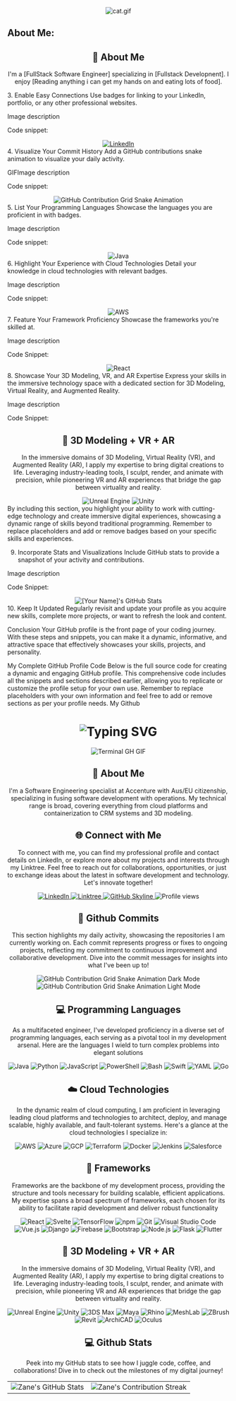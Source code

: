 


<div align="center">
    <p>
        <img src="https://github.com/fireship-io/skydiving-cat-parallax/blob/main/src/cat.gif?raw=true" alt="cat.gif" />
    </p>
</div>

## About Me: 

<div align="center">
    <h2>🚀 About Me</h2>
    <p>I'm a [FullStack Software Engineer] specializing in [Fullstack Developnent]. I enjoy [Reading anything i can get my hands on and eating lots of food].</p>
</div>
3. Enable Easy Connections
Use badges for linking to your LinkedIn, portfolio, or any other professional websites.

Image description

Code snippet:
<div align="center">
    <!-- Replace href with your links -->
    <a href="https://www.linkedin.com/in/[YourLinkedIn]/">
        <img src="https://img.shields.io/badge/LinkedIn-0077B5?style=for-the-badge&logo=linkedin&logoColor=white" alt="LinkedIn"/>
    </a>
</div>
4. Visualize Your Commit History
Add a GitHub contributions snake animation to visualize your daily activity.

GIFImage description

Code snippet:
<div align="center">
    <img src="https://raw.githubusercontent.com/[YourGitHub]/[YourGitHub]/output/github-contribution-grid-snake.svg" alt="GitHub Contribution Grid Snake Animation"/>
</div>
5. List Your Programming Languages
Showcase the languages you are proficient in with badges.

Image description

Code snippet:
<div align="center">
    <!-- Replace with your skills -->
    <img src="https://img.shields.io/badge/Java-007396?style=for-the-badge&logo=java&logoColor=white" alt="Java" />
    <!-- Add more badges similarly -->
</div>
6. Highlight Your Experience with Cloud Technologies
Detail your knowledge in cloud technologies with relevant badges.

Image description

Code snippet:
<div align="center">
    <!-- Replace with your cloud tech skills -->
    <img src="https://img.shields.io/badge/AWS-FF9900?style=for-the-badge&logo=amazonaws&logoColor=white" alt="AWS" />
    <!-- Add more badges similarly -->
</div>
7. Feature Your Framework Proficiency
Showcase the frameworks you're skilled at.

Image description

Code Snippet:
<div align="center">
    <!-- Replace with your framework skills -->
    <img src="https://img.shields.io/badge/React-20232A?style=for-the-badge&logo=react&logoColor=61DAFB" alt="React"/>
    <!-- Add more badges similarly -->
</div>
8. Showcase Your 3D Modeling, VR, and AR Expertise
Express your skills in the immersive technology space with a dedicated section for 3D Modeling, Virtual Reality, and Augmented Reality.

Image description

Code Snippet:
<div align="center">
    <h2 align="center" class="section-heading">👾 3D Modeling + VR + AR</h2>
    <p>In the immersive domains of 3D Modeling, Virtual Reality (VR), and Augmented Reality (AR), I apply my expertise to bring digital creations to life. Leveraging industry-leading tools, I sculpt, render, and animate with precision, while pioneering VR and AR experiences that bridge the gap between virtuality and reality.</p>
    <!-- Replace with your 3D/VR/AR skills -->
    <img src="https://img.shields.io/badge/Unreal_Engine-313131?style=for-the-badge&logo=unreal-engine&logoColor=white" alt="Unreal Engine"/>
    <img src="https://img.shields.io/badge/Unity-000000?style=for-the-badge&logo=unity&logoColor=white" alt="Unity"/>
    <!-- Add more badges similarly -->
</div>
By including this section, you highlight your ability to work with cutting-edge technology and create immersive digital experiences, showcasing a dynamic range of skills beyond traditional programming. Remember to replace placeholders and add or remove badges based on your specific skills and experiences.

9. Incorporate Stats and Visualizations
Include GitHub stats to provide a snapshot of your activity and contributions.

Image description

Code Snippet:
<div align="center">
    <img src="https://github-profile-summary-cards.vercel.app/api/cards/profile-details?username=[YourGitHub]&theme=github_dark" alt="[Your Name]'s GitHub Stats"/>
</div>
10. Keep It Updated
Regularly revisit and update your profile as you acquire new skills, complete more projects, or want to refresh the look and content.

Conclusion
Your GitHub profile is the front page of your coding journey. With these steps and snippets, you can make it a dynamic, informative, and attractive space that effectively showcases your skills, projects, and personality.

My Complete GitHub Profile Code
Below is the full source code for creating a dynamic and engaging GitHub profile. This comprehensive code includes all the snippets and sections described earlier, allowing you to replicate or customize the profile setup for your own use. Remember to replace placeholders with your own information and feel free to add or remove sections as per your profile needs. My Github

<div align="center">
    <h1><img src="https://readme-typing-svg.herokuapp.com?font=Jetbrains+mono&size=40&duration=3000&color=33FF33&center=true&vCenter=true&width=435&lines=Hey..+I'm+Zane;This+is..;..my+Github..;" alt="Typing SVG"/></h1>
    <p><img src="termina-gh.gif" alt="Terminal GH GIF" /></p>
</div>

<div align="center">
    <h2>🚀 About Me</h2>
<!--     <p><img src="termina-gh.gif" alt="Terminal GH GIF" /></p> -->
    <p>I'm a Software Engineering specialist at Accenture with Aus/EU citizenship, specializing in fusing software development with operations. My technical range is broad, covering everything from cloud platforms and containerization to CRM systems and 3D modeling.</p>
</div>

<div align="center">
<h2 align="center" class="section-heading">🌐 Connect with Me</h2>
<p> To connect with me, you can find my professional profile and contact details on LinkedIn, or explore more about my projects and interests through my Linktree. Feel free to reach out for collaborations, opportunities, or just to exchange ideas about the latest in software development and technology. Let's innovate together! </p>
<div align="center">
  <a href="https://www.linkedin.com/in/zane-pearton">
    <img src="https://img.shields.io/badge/ZanePearton-0077B5?style=for-the-badge&logo=linkedin&logoColor=white" alt="LinkedIn"/>
  </a>
  <a href="https://linktr.ee/zanepearton">
    <img src="https://img.shields.io/badge/Linktree-39E09B?style=for-the-badge&logo=Linktree&logoColor=white" alt="Linktree"/>
  </a>
<a href="https://github.com/ZanePearton/ZanePearton" target="_blank">
    <img src="https://img.shields.io/badge/View%20on%20GitHub-%230077B5.svg?&style=for-the-badge&logo=github&logoColor=white" alt="GitHub Skyline"/>
</a>
<img src="https://komarev.com/ghpvc/?username=ZanePearton&style=for-the-badge" alt="Profile views" />
</div>

<div align="center">
  <h2>🚀 Github Commits</h2>
    <p>This section highlights my daily activity, showcasing the repositories I am currently working on. Each commit represents progress or fixes to ongoing projects, reflecting my commitment to continuous improvement and collaborative development. Dive into the commit messages for insights into what I've been up to!</p>
  <img src="https://raw.githubusercontent.com/zanepearton/zanepearton/output/github-contribution-grid-snake-dark.svg#gh-dark-mode-only" alt="GitHub Contribution Grid Snake Animation Dark Mode"/>
  <img src="https://raw.githubusercontent.com/zanepearton/zanepearton/output/github-contribution-grid-snake.svg#gh-light-mode-only" alt="GitHub Contribution Grid Snake Animation Light Mode"/>
</div>

<h2 align="center" class="section-heading">💻 Programming Languages</h2>
<p> As a multifaceted engineer, I've developed proficiency in a diverse set of programming languages, each serving as a pivotal tool in my development arsenal. Here are the languages I wield to turn complex problems into elegant solutions</p>
<div align="center">
  <img src="https://img.shields.io/badge/Java-007396?style=for-the-badge&logo=java&logoColor=white" alt="Java" />
  <img src="https://img.shields.io/badge/Python-3776AB?style=for-the-badge&logo=python&logoColor=white" alt="Python"/>
  <img src="https://img.shields.io/badge/JavaScript-F7DF1E?style=for-the-badge&logo=javascript&logoColor=black" alt="JavaScript"/>
  <img src="https://img.shields.io/badge/PowerShell-5391FE?style=for-the-badge&logo=powershell&logoColor=white" alt="PowerShell"/>
  <img src="https://img.shields.io/badge/Bash-4EAA25?style=for-the-badge&logo=gnu-bash&logoColor=white" alt="Bash"/>
  <img src="https://img.shields.io/badge/Swift-FA7343?style=for-the-badge&logo=swift&logoColor=white" alt="Swift"/>
  <img src="https://img.shields.io/badge/YAML-0A0A0A?style=for-the-badge" alt="YAML"/>
  <img src="https://img.shields.io/badge/Go-00ADD8?style=for-the-badge&logo=go&logoColor=white" alt="Go"/>

</div>
<h2 align="center" class="section-heading">☁️ Cloud Technologies</h2>
<p>In the dynamic realm of cloud computing, I am proficient in leveraging leading cloud platforms and technologies to architect, deploy, and manage scalable, highly available, and fault-tolerant systems. Here's a glance at the cloud technologies I specialize in:</p>
<div align="center">
  <img src="https://img.shields.io/badge/AWS-FF9900?style=for-the-badge&logo=amazonaws&logoColor=white" alt="AWS" />
  <img src="https://img.shields.io/badge/Azure-0089D6?style=for-the-badge&logo=microsoftazure&logoColor=white" alt="Azure"/>
  <img src="https://img.shields.io/badge/GCP-4285F4?style=for-the-badge&logo=googlecloud&logoColor=white" alt="GCP"/>
  <img src="https://img.shields.io/badge/Terraform-623CE4?style=for-the-badge&logo=terraform&logoColor=white" alt="Terraform"/>
  <img src="https://img.shields.io/badge/Docker-2496ED?style=for-the-badge&logo=docker&logoColor=white" alt="Docker"/>
  <img src="https://img.shields.io/badge/Jenkins-D24939?style=for-the-badge&logo=jenkins&logoColor=white" alt="Jenkins"/>
  <img src="https://img.shields.io/badge/Salesforce-00A1E0?style=for-the-badge&logo=salesforce&logoColor=white" alt="Salesforce"/>
</div>

<h2 align="center" class="section-heading">🔧 Frameworks</h2>
<p>Frameworks are the backbone of my development process, providing the structure and tools necessary for building scalable, efficient applications. My expertise spans a broad spectrum of frameworks, each chosen for its ability to facilitate rapid development and deliver robust functionality</p>
<div align="center">
  <img src="https://img.shields.io/badge/React-20232A?style=for-the-badge&logo=react&logoColor=61DAFB" alt="React"/>
  <img src="https://img.shields.io/badge/Svelte-FF3E00?style=for-the-badge&logo=svelte&logoColor=white" alt="Svelte"/>
  <img src="https://img.shields.io/badge/TensorFlow-FF6F00?style=for-the-badge&logo=tensorflow&logoColor=white" alt="TensorFlow"/>
  <img src="https://img.shields.io/badge/npm-CB3837?style=for-the-badge&logo=npm&logoColor=white" alt="npm"/>
  <img src="https://img.shields.io/badge/Git-F05032?style=for-the-badge&logo=git&logoColor=white" alt="Git"/>
  <img src="https://img.shields.io/badge/Visual%20Studio%20Code-007ACC?style=for-the-badge&logo=visualstudiocode&logoColor=white" alt="Visual Studio Code"/>
  <img src="https://img.shields.io/badge/Vue.js-4FC08D?style=for-the-badge&logo=vuedotjs&logoColor=white" alt="Vue.js"/>
  <img src="https://img.shields.io/badge/Django-092E20?style=for-the-badge&logo=django&logoColor=green" alt="Django"/>
  <img src="https://img.shields.io/badge/Firebase-FFCA28?style=for-the-badge&logo=firebase&logoColor=white" alt="Firebase"/>
  <img src="https://img.shields.io/badge/Bootstrap-7952B3?style=for-the-badge&logo=bootstrap&logoColor=white" alt="Bootstrap"/>
  <img src="https://img.shields.io/badge/Node.js-339933?style=for-the-badge&logo=nodedotjs&logoColor=white" alt="Node.js"/>
  <img src="https://img.shields.io/badge/Flask-000000?style=for-the-badge&logo=flask&logoColor=white" alt="Flask"/>
  <img src="https://img.shields.io/badge/Flutter-02569B?style=for-the-badge&logo=flutter&logoColor=white" alt="Flutter"/> 
</div>

<h2 align="center" class="section-heading">👾 3D Modeling + VR + AR</h2>
<p>In the immersive domains of 3D Modeling, Virtual Reality (VR), and Augmented Reality (AR), I apply my expertise to bring digital creations to life. Leveraging industry-leading tools, I sculpt, render, and animate with precision, while pioneering VR and AR experiences that bridge the gap between virtuality and reality.</p>
<div align="center">
  <img src="https://img.shields.io/badge/Unreal_Engine-313131?style=for-the-badge&logo=unreal-engine&logoColor=white" alt="Unreal Engine"/>
  <img src="https://img.shields.io/badge/Unity-000000?style=for-the-badge&logo=unity&logoColor=white" alt="Unity"/>
  <img src="https://img.shields.io/badge/3DS_Max-0696D7?style=for-the-badge&logo=autodesk&logoColor=white" alt="3DS Max"/>
  <img src="https://img.shields.io/badge/Maya-0696D7?style=for-the-badge&logo=autodesk&logoColor=white" alt="Maya"/>
  <img src="https://img.shields.io/badge/Rhino-801010?style=for-the-badge&logo=rhinoceros&logoColor=white" alt="Rhino"/>
  <img src="https://img.shields.io/badge/MeshLab-FF4000?style=for-the-badge" alt="MeshLab"/>
  <img src="https://img.shields.io/badge/ZBrush-5491F1?style=for-the-badge" alt="ZBrush"/>
  <img src="https://img.shields.io/badge/Revit-FF9E0B?style=for-the-badge&logo=autodesk&logoColor=white" alt="Revit"/>
  <img src="https://img.shields.io/badge/ArchiCAD-0081CF?style=for-the-badge" alt="ArchiCAD"/>
  <img src="https://img.shields.io/badge/Oculus-1C1E20?style=for-the-badge&logo=oculus&logoColor=white" alt="Oculus"/>
</div>

<div align="center">
<h2 align="center" class="section-heading"> 💻 Github Stats</h2>
<p>Peek into my GitHub stats to see how I juggle code, coffee, and collaborations! Dive in to check out the milestones of my digital journey!</p>
 <table align="center" width="100%" height="100%" >
    <tr>
       <td><img style="border: none;" src="https://github-profile-summary-cards.vercel.app/api/cards/profile-details?username=zanepearton&theme=github_dark" alt="Zane's GitHub Stats"/></td>   
       <td><img style="border: none;" src="https://github-readme-streak-stats.herokuapp.com/?user=zanepearton&theme=merko" alt="Zane's Contribution Streak"/></td>
    </tr>
 </table>

 <table align="center" width="100%" height="100%" >
    <tr>
        <td><img style="border: none;" src="https://github-profile-summary-cards.vercel.app/api/cards/stats?username=zanepearton&theme=github_dark" alt="Zane's GitHub Stats"/></td>
        <td><img style="border: none;" src="https://github-profile-summary-cards.vercel.app/api/cards/productive-time?username=zanepearton&theme=github_dark&utcOffset=10" alt="Zane's GitHub Stats"/>
        <td><img style="border: none;" src="https://github-profile-summary-cards.vercel.app/api/cards/repos-per-language?username=zanepearton&theme=github_dark" alt="Zane's GitHub Stats"/></td>
        <td><img style="border: none;" src="https://github-profile-summary-cards.vercel.app/api/cards/most-commit-language?username=zanepearton&theme=github_dark" alt="Zane's GitHub Stats"/></td>
    </tr>
 </table>
</div>

Top comments (8)

Subscribe
pic
Add to the discussion
 
 
ooosys profile image
oOosys
•
Jan 9

Hmmm ... you are encouraging to use external URL for animated SVG and to make the site unnecessary heavy in size. This might be of advantage from the perspective of companies which profit is based on getting attention at any cost ... but from the perspective of what I understand github is about it is abuse of the storage space ... making a github profile a profile of a voluntary soldier actively engaging in the war for attention.


5
 likes
Like
Reply
 
 
n1c01a5 profile image
Wagner Nicolas
•
Jan 10

Here is mine :

github.com/n1c01a5

Don't hesitate to follow me !


2
 likes
Like
Reply
 
 
random_ti profile image
Random
•
Jan 9

Great Tutorial . Thanks for sharing it👌
GitHub logo taqui-786 / taqui-786



A passionate software developer and tech Blog writer from India

🔭 I’m currently working on a Nexjs Projects

🌱 I’m currently learning C++,Typescript and Java

📚 Write's Blogs at Dev.to and Hashnode

💬 Ask me about Node.js, React, Firebase, MongoDB... or anything here

⚡ Fun fact World first developer was a women

   
⚒️ Languages-Frameworks-Tools ⚒️

 

⚡ Stats ⚡

streak stats readme stats
top langs
contribution graph



View on GitHub



3
 likes
Like
Reply
 
 
samuel2935 profile image
Samuel
•
Jan 11

Helpful


2
 likes
Like
Reply
 
 
lymah profile image
Lymah
•
Jan 9

Thanks for sharing.


2
 likes
Like
Reply
 
 
m__mdy__m profile image
mahdi
•
Jan 10

please checkOut my profile github

m-mdy-m (Mahdi) · GitHub
Junior web developer. m-mdy-m has 41 repositories available. Follow their code on GitHub.

github.com

1
 like
Like
Reply
 
 
dev_kiran profile image
Kiran Naragund
•
Jan 8

Checkout my profile:

GitHub logo Kiran1689 / kiran1689
Github readme profile. Feel free to fork and use the template.
Kiran1689 Banner Image


 ɪ'ᴍ ᴋɪʀᴀɴ!
Digital Craftsman (Developer / Programmer)

I am a Full Stack Developer and Machine Learning Enthusiast with a huge love for Python, React.js, Node.js, Django, RDBMS, REST API and Data Visualization.

✨ Student of life :)
🌱 I’m currently learning many things, I believe that everyday is a learning opportunity.
🏙 A lifetime insider and Mentor at Exercism.
✍ I write technical blogs, You can visit my blog site at DEV.
❤ Contributing to Open Source.
💻 Visit my Portfolio for more details about me.
Kiran1689



Lᴀɴɢᴜᴀɢᴇs ᴀɴᴅ Tᴏᴏʟs


🏆 Gɪᴛʜᴜʙ Tʀᴏᴘʜɪᴇs 🏆
GitHub Trophies

📊 Gɪᴛʜᴜʙ Sᴛᴀᴛs 📊
Gɪᴛʜᴜʙ Sᴛᴀᴛs
GitHub Stats

Sᴛʀᴇᴀᴋ Sᴛᴀᴛs
Streak Stats

Lᴀᴛᴇsᴛ Pʀᴏᴊᴇᴄᴛ
Awesome-Dev-Portfolios

Tᴏᴘ Cᴏɴᴛʀɪʙᴜᴛɪᴏɴs
Top Repo

📈 Cᴏɴᴛʀɪʙᴜᴛɪᴏɴ Gʀᴀᴘʜ 📈

🌟 Tʜᴏᴜɢʜᴛ ᴏғ ᴛʜᴇ Dᴀʏ 🌟


🤝 Cᴏɴɴᴇᴄᴛ Wɪᴛʜ Mᴇ 🤝
linkedin kirannaragund197@gmail.com kiran_a_n kiran__a__n Twitter
Buy Me A Coffee





View on GitHub



2
 likes
Like
Reply
 
 
sammy6378 profile image
Samuel Mwangi N
•
Mar 17

Nice work done


1
 like
Like
Reply
Some comments have been hidden by the post's author - find out more

Code of Conduct • Report abuse
profile
Sentry
PROMOTED

Laravel Sentry

Laravel Error Monitoring with Complete Stack Traces 🚨
See local variables in the stack for prod errors, just like in your dev environment. Explore the full source code context with frame to function data. Filter and group Laravel exceptions intuitively to eliminate noise.

Try Sentry

Read next
ssukhpinder profile image
Day 29 of 30-Day .NET Challenge: Generics & Custom Interfaces
Sukhpinder Singh - Apr 19

mikeyoung44 profile image
HanDiffuser: Text-to-Image Generation With Realistic Hand Appearances
Mike Young - Apr 23

jrtilak profile image
Introducing LazyKit for JavaScript & TypeScript
Tilak Thapa - Apr 22

iamspathan profile image
What is a 400 Bad Request?
Sohail Pathan - Apr 23


Zane
Follow
Devops Engineer | Software Engineering Specialist @Accenture
LOCATION
Melbourne
JOINED
Jan 8, 2024
More from Zane
Rust vs. Go: The benchmark
#webdev #programming #rust #go
Terminal Style CV Using GitHub Pages
#webdev #javascript #programming #tutorial
Embracing Kubernetes: The Future of Containerized Applications
#webdev #programming #devops #kubernetes
profile
AWS
PROMOTED

Build On AWS Stream

A data pipeline of helpful info
Fluent in SQL? This show’s for you.

Do you have questions about building efficient data architectures, navigating data virtualization issues, or other common challenges? Get answers live from experts.

Learn More
Cover image for Creating an Engaging GitHub Profile: A Step-by-Step Guide
Zane
Zane
Posted on Jan 8 • Updated on Jan 14


48

2

3

3

4
Creating an Engaging GitHub Profile: A Step-by-Step Guide
#
tutorial
#
webdev
#
beginners
#
javascript
Crafting a GitHub profile that stands out requires a blend of technical showcase and personal branding. Here's how you can create a unique and engaging GitHub profile, inspired by dynamic and detailed examples.

1. Start with a Dynamic Header
Begin your profile with an eye-catching header. You can use a typing effect SVG to make an animated greeting:

GIFTerminal GH GIF

Code Snippet:
<div align="center">
    <h1>
        <img src="https://readme-typing-svg.herokuapp.com?font=Jetbrains+mono&size=40&duration=3000&color=33FF33&center=true&vCenter=true&width=435&lines=Hey..+I'm+[Your Name];This+is..;..my+Github..;" alt="Typing SVG"/>
    </h1>
</div>
2. Adding a Dynamic GIF
Add a dynamic GIF to your GitHub profile for a lively header:

GIFTerminal GH GIF
Choose or Create a GIF: Find a GIF that represents you or your work. It could be a cool animation related to coding, a snippet of your projects, or anything that adds personality to your profile.

Add the GIF to Your README: Use the following HTML snippet to embed the GIF into your profile README. Replace the src attribute with the URL of your chosen GIF.
<div align="center">
    <p>
        <img src="URL_OF_YOUR_GIF.gif" alt="Descriptive Text for the GIF" />
    </p>
</div>
This step will create an eye-catching header with your chosen GIF centered on your GitHub profile page, making it more engaging and visually appealing to visitors. Remember to ensure your GIF's size and content are appropriate and professional for your GitHub profile.

2. Introduce Yourself
Create a section about yourself, detailing your role, expertise, and a bit about your interests.

Image description

Code snippet:
<div align="center">
    <h2>🚀 About Me</h2>
    <p>I'm a [Your Job Title] specializing in [Your Specialization]. I enjoy [hobbies/interests].</p>
</div>
3. Enable Easy Connections
Use badges for linking to your LinkedIn, portfolio, or any other professional websites.

Image description

Code snippet:
<div align="center">
    <!-- Replace href with your links -->
    <a href="https://www.linkedin.com/in/[YourLinkedIn]/">
        <img src="https://img.shields.io/badge/LinkedIn-0077B5?style=for-the-badge&logo=linkedin&logoColor=white" alt="LinkedIn"/>
    </a>
</div>
4. Visualize Your Commit History
Add a GitHub contributions snake animation to visualize your daily activity.

GIFImage description

Code snippet:
<div align="center">
    <img src="https://raw.githubusercontent.com/[YourGitHub]/[YourGitHub]/output/github-contribution-grid-snake.svg" alt="GitHub Contribution Grid Snake Animation"/>
</div>
5. List Your Programming Languages
Showcase the languages you are proficient in with badges.

Image description

Code snippet:
<div align="center">
    <!-- Replace with your skills -->
    <img src="https://img.shields.io/badge/Java-007396?style=for-the-badge&logo=java&logoColor=white" alt="Java" />
    <!-- Add more badges similarly -->
</div>
6. Highlight Your Experience with Cloud Technologies
Detail your knowledge in cloud technologies with relevant badges.

Image description

Code snippet:
<div align="center">
    <!-- Replace with your cloud tech skills -->
    <img src="https://img.shields.io/badge/AWS-FF9900?style=for-the-badge&logo=amazonaws&logoColor=white" alt="AWS" />
    <!-- Add more badges similarly -->
</div>
7. Feature Your Framework Proficiency
Showcase the frameworks you're skilled at.

Image description

Code Snippet:
<div align="center">
    <!-- Replace with your framework skills -->
    <img src="https://img.shields.io/badge/React-20232A?style=for-the-badge&logo=react&logoColor=61DAFB" alt="React"/>
    <!-- Add more badges similarly -->
</div>
8. Showcase Your 3D Modeling, VR, and AR Expertise
Express your skills in the immersive technology space with a dedicated section for 3D Modeling, Virtual Reality, and Augmented Reality.

Image description

Code Snippet:
<div align="center">
    <h2 align="center" class="section-heading">👾 3D Modeling + VR + AR</h2>
    <p>In the immersive domains of 3D Modeling, Virtual Reality (VR), and Augmented Reality (AR), I apply my expertise to bring digital creations to life. Leveraging industry-leading tools, I sculpt, render, and animate with precision, while pioneering VR and AR experiences that bridge the gap between virtuality and reality.</p>
    <!-- Replace with your 3D/VR/AR skills -->
    <img src="https://img.shields.io/badge/Unreal_Engine-313131?style=for-the-badge&logo=unreal-engine&logoColor=white" alt="Unreal Engine"/>
    <img src="https://img.shields.io/badge/Unity-000000?style=for-the-badge&logo=unity&logoColor=white" alt="Unity"/>
    <!-- Add more badges similarly -->
</div>
By including this section, you highlight your ability to work with cutting-edge technology and create immersive digital experiences, showcasing a dynamic range of skills beyond traditional programming. Remember to replace placeholders and add or remove badges based on your specific skills and experiences.

9. Incorporate Stats and Visualizations
Include GitHub stats to provide a snapshot of your activity and contributions.

Image description

Code Snippet:
<div align="center">
    <img src="https://github-profile-summary-cards.vercel.app/api/cards/profile-details?username=[YourGitHub]&theme=github_dark" alt="[Your Name]'s GitHub Stats"/>
</div>
10. Keep It Updated
Regularly revisit and update your profile as you acquire new skills, complete more projects, or want to refresh the look and content.

Conclusion
Your GitHub profile is the front page of your coding journey. With these steps and snippets, you can make it a dynamic, informative, and attractive space that effectively showcases your skills, projects, and personality.

My Complete GitHub Profile Code
Below is the full source code for creating a dynamic and engaging GitHub profile. This comprehensive code includes all the snippets and sections described earlier, allowing you to replicate or customize the profile setup for your own use. Remember to replace placeholders with your own information and feel free to add or remove sections as per your profile needs. My Github

<div align="center">
    <h1><img src="https://readme-typing-svg.herokuapp.com?font=Jetbrains+mono&size=40&duration=3000&color=33FF33&center=true&vCenter=true&width=435&lines=Hey..+I'm+Zane;This+is..;..my+Github..;" alt="Typing SVG"/></h1>
    <p><img src="termina-gh.gif" alt="Terminal GH GIF" /></p>
</div>

<div align="center">
    <h2>🚀 About Me</h2>
<!--     <p><img src="termina-gh.gif" alt="Terminal GH GIF" /></p> -->
    <p>I'm a Software Engineering specialist at Accenture with Aus/EU citizenship, specializing in fusing software development with operations. My technical range is broad, covering everything from cloud platforms and containerization to CRM systems and 3D modeling.</p>
</div>

<div align="center">
<h2 align="center" class="section-heading">🌐 Connect with Me</h2>
<p> To connect with me, you can find my professional profile and contact details on LinkedIn, or explore more about my projects and interests through my Linktree. Feel free to reach out for collaborations, opportunities, or just to exchange ideas about the latest in software development and technology. Let's innovate together! </p>
<div align="center">
  <a href="https://www.linkedin.com/in/zane-pearton">
    <img src="https://img.shields.io/badge/ZanePearton-0077B5?style=for-the-badge&logo=linkedin&logoColor=white" alt="LinkedIn"/>
  </a>
  <a href="https://linktr.ee/zanepearton">
    <img src="https://img.shields.io/badge/Linktree-39E09B?style=for-the-badge&logo=Linktree&logoColor=white" alt="Linktree"/>
  </a>
<a href="https://github.com/ZanePearton/ZanePearton" target="_blank">
    <img src="https://img.shields.io/badge/View%20on%20GitHub-%230077B5.svg?&style=for-the-badge&logo=github&logoColor=white" alt="GitHub Skyline"/>
</a>
<img src="https://komarev.com/ghpvc/?username=ZanePearton&style=for-the-badge" alt="Profile views" />
</div>

<div align="center">
  <h2>🚀 Github Commits</h2>
    <p>This section highlights my daily activity, showcasing the repositories I am currently working on. Each commit represents progress or fixes to ongoing projects, reflecting my commitment to continuous improvement and collaborative development. Dive into the commit messages for insights into what I've been up to!</p>
  <img src="https://raw.githubusercontent.com/zanepearton/zanepearton/output/github-contribution-grid-snake-dark.svg#gh-dark-mode-only" alt="GitHub Contribution Grid Snake Animation Dark Mode"/>
  <img src="https://raw.githubusercontent.com/zanepearton/zanepearton/output/github-contribution-grid-snake.svg#gh-light-mode-only" alt="GitHub Contribution Grid Snake Animation Light Mode"/>
</div>

<h2 align="center" class="section-heading">💻 Programming Languages</h2>
<p> As a multifaceted engineer, I've developed proficiency in a diverse set of programming languages, each serving as a pivotal tool in my development arsenal. Here are the languages I wield to turn complex problems into elegant solutions</p>
<div align="center">
  <img src="https://img.shields.io/badge/Java-007396?style=for-the-badge&logo=java&logoColor=white" alt="Java" />
  <img src="https://img.shields.io/badge/Python-3776AB?style=for-the-badge&logo=python&logoColor=white" alt="Python"/>
  <img src="https://img.shields.io/badge/JavaScript-F7DF1E?style=for-the-badge&logo=javascript&logoColor=black" alt="JavaScript"/>
  <img src="https://img.shields.io/badge/PowerShell-5391FE?style=for-the-badge&logo=powershell&logoColor=white" alt="PowerShell"/>
  <img src="https://img.shields.io/badge/Bash-4EAA25?style=for-the-badge&logo=gnu-bash&logoColor=white" alt="Bash"/>
  <img src="https://img.shields.io/badge/Swift-FA7343?style=for-the-badge&logo=swift&logoColor=white" alt="Swift"/>
  <img src="https://img.shields.io/badge/YAML-0A0A0A?style=for-the-badge" alt="YAML"/>
  <img src="https://img.shields.io/badge/Go-00ADD8?style=for-the-badge&logo=go&logoColor=white" alt="Go"/>

</div>
<h2 align="center" class="section-heading">☁️ Cloud Technologies</h2>
<p>In the dynamic realm of cloud computing, I am proficient in leveraging leading cloud platforms and technologies to architect, deploy, and manage scalable, highly available, and fault-tolerant systems. Here's a glance at the cloud technologies I specialize in:</p>
<div align="center">
  <img src="https://img.shields.io/badge/AWS-FF9900?style=for-the-badge&logo=amazonaws&logoColor=white" alt="AWS" />
  <img src="https://img.shields.io/badge/Azure-0089D6?style=for-the-badge&logo=microsoftazure&logoColor=white" alt="Azure"/>
  <img src="https://img.shields.io/badge/GCP-4285F4?style=for-the-badge&logo=googlecloud&logoColor=white" alt="GCP"/>
  <img src="https://img.shields.io/badge/Terraform-623CE4?style=for-the-badge&logo=terraform&logoColor=white" alt="Terraform"/>
  <img src="https://img.shields.io/badge/Docker-2496ED?style=for-the-badge&logo=docker&logoColor=white" alt="Docker"/>
  <img src="https://img.shields.io/badge/Jenkins-D24939?style=for-the-badge&logo=jenkins&logoColor=white" alt="Jenkins"/>
  <img src="https://img.shields.io/badge/Salesforce-00A1E0?style=for-the-badge&logo=salesforce&logoColor=white" alt="Salesforce"/>
</div>

<h2 align="center" class="section-heading">🔧 Frameworks</h2>
<p>Frameworks are the backbone of my development process, providing the structure and tools necessary for building scalable, efficient applications. My expertise spans a broad spectrum of frameworks, each chosen for its ability to facilitate rapid development and deliver robust functionality</p>
<div align="center">
  <img src="https://img.shields.io/badge/React-20232A?style=for-the-badge&logo=react&logoColor=61DAFB" alt="React"/>
  <img src="https://img.shields.io/badge/Svelte-FF3E00?style=for-the-badge&logo=svelte&logoColor=white" alt="Svelte"/>
  <img src="https://img.shields.io/badge/TensorFlow-FF6F00?style=for-the-badge&logo=tensorflow&logoColor=white" alt="TensorFlow"/>
  <img src="https://img.shields.io/badge/npm-CB3837?style=for-the-badge&logo=npm&logoColor=white" alt="npm"/>
  <img src="https://img.shields.io/badge/Git-F05032?style=for-the-badge&logo=git&logoColor=white" alt="Git"/>
  <img src="https://img.shields.io/badge/Visual%20Studio%20Code-007ACC?style=for-the-badge&logo=visualstudiocode&logoColor=white" alt="Visual Studio Code"/>
  <img src="https://img.shields.io/badge/Vue.js-4FC08D?style=for-the-badge&logo=vuedotjs&logoColor=white" alt="Vue.js"/>
  <img src="https://img.shields.io/badge/Django-092E20?style=for-the-badge&logo=django&logoColor=green" alt="Django"/>
  <img src="https://img.shields.io/badge/Firebase-FFCA28?style=for-the-badge&logo=firebase&logoColor=white" alt="Firebase"/>
  <img src="https://img.shields.io/badge/Bootstrap-7952B3?style=for-the-badge&logo=bootstrap&logoColor=white" alt="Bootstrap"/>
  <img src="https://img.shields.io/badge/Node.js-339933?style=for-the-badge&logo=nodedotjs&logoColor=white" alt="Node.js"/>
  <img src="https://img.shields.io/badge/Flask-000000?style=for-the-badge&logo=flask&logoColor=white" alt="Flask"/>
  <img src="https://img.shields.io/badge/Flutter-02569B?style=for-the-badge&logo=flutter&logoColor=white" alt="Flutter"/> 
</div>

<h2 align="center" class="section-heading">👾 3D Modeling + VR + AR</h2>
<p>In the immersive domains of 3D Modeling, Virtual Reality (VR), and Augmented Reality (AR), I apply my expertise to bring digital creations to life. Leveraging industry-leading tools, I sculpt, render, and animate with precision, while pioneering VR and AR experiences that bridge the gap between virtuality and reality.</p>
<div align="center">
  <img src="https://img.shields.io/badge/Unreal_Engine-313131?style=for-the-badge&logo=unreal-engine&logoColor=white" alt="Unreal Engine"/>
  <img src="https://img.shields.io/badge/Unity-000000?style=for-the-badge&logo=unity&logoColor=white" alt="Unity"/>
  <img src="https://img.shields.io/badge/3DS_Max-0696D7?style=for-the-badge&logo=autodesk&logoColor=white" alt="3DS Max"/>
  <img src="https://img.shields.io/badge/Maya-0696D7?style=for-the-badge&logo=autodesk&logoColor=white" alt="Maya"/>
  <img src="https://img.shields.io/badge/Rhino-801010?style=for-the-badge&logo=rhinoceros&logoColor=white" alt="Rhino"/>
  <img src="https://img.shields.io/badge/MeshLab-FF4000?style=for-the-badge" alt="MeshLab"/>
  <img src="https://img.shields.io/badge/ZBrush-5491F1?style=for-the-badge" alt="ZBrush"/>
  <img src="https://img.shields.io/badge/Revit-FF9E0B?style=for-the-badge&logo=autodesk&logoColor=white" alt="Revit"/>
  <img src="https://img.shields.io/badge/ArchiCAD-0081CF?style=for-the-badge" alt="ArchiCAD"/>
  <img src="https://img.shields.io/badge/Oculus-1C1E20?style=for-the-badge&logo=oculus&logoColor=white" alt="Oculus"/>
</div>

<div align="center">
<h2 align="center" class="section-heading"> 💻 Github Stats</h2>
<p>Peek into my GitHub stats to see how I juggle code, coffee, and collaborations! Dive in to check out the milestones of my digital journey!</p>
 <table align="center" width="100%" height="100%" >
    <tr>
       <td><img style="border: none;" src="https://github-profile-summary-cards.vercel.app/api/cards/profile-details?username=zanepearton&theme=github_dark" alt="Zane's GitHub Stats"/></td>   
       <td><img style="border: none;" src="https://github-readme-streak-stats.herokuapp.com/?user=zanepearton&theme=merko" alt="Zane's Contribution Streak"/></td>
    </tr>
 </table>

 <table align="center" width="100%" height="100%" >
    <tr>
        <td><img style="border: none;" src="https://github-profile-summary-cards.vercel.app/api/cards/stats?username=zanepearton&theme=github_dark" alt="Zane's GitHub Stats"/></td>
        <td><img style="border: none;" src="https://github-profile-summary-cards.vercel.app/api/cards/productive-time?username=zanepearton&theme=github_dark&utcOffset=10" alt="Zane's GitHub Stats"/>
        <td><img style="border: none;" src="https://github-profile-summary-cards.vercel.app/api/cards/repos-per-language?username=zanepearton&theme=github_dark" alt="Zane's GitHub Stats"/></td>
        <td><img style="border: none;" src="https://github-profile-summary-cards.vercel.app/api/cards/most-commit-language?username=zanepearton&theme=github_dark" alt="Zane's GitHub Stats"/></td>
    </tr>
 </table>
</div>

Top comments (8)

Subscribe
pic
Add to the discussion
 
 
ooosys profile image
oOosys
•
Jan 9

Hmmm ... you are encouraging to use external URL for animated SVG and to make the site unnecessary heavy in size. This might be of advantage from the perspective of companies which profit is based on getting attention at any cost ... but from the perspective of what I understand github is about it is abuse of the storage space ... making a github profile a profile of a voluntary soldier actively engaging in the war for attention.


5
 likes
Like
Reply
 
 
n1c01a5 profile image
Wagner Nicolas
•
Jan 10

Here is mine :

github.com/n1c01a5

Don't hesitate to follow me !


2
 likes
Like
Reply
 
 
random_ti profile image
Random
•
Jan 9

Great Tutorial . Thanks for sharing it👌
GitHub logo taqui-786 / taqui-786



A passionate software developer and tech Blog writer from India

🔭 I’m currently working on a Nexjs Projects

🌱 I’m currently learning C++,Typescript and Java

📚 Write's Blogs at Dev.to and Hashnode

💬 Ask me about Node.js, React, Firebase, MongoDB... or anything here

⚡ Fun fact World first developer was a women

   
⚒️ Languages-Frameworks-Tools ⚒️

 

⚡ Stats ⚡

streak stats readme stats
top langs
contribution graph



View on GitHub



3
 likes
Like
Reply
 
 
samuel2935 profile image
Samuel
•
Jan 11

Helpful


2
 likes
Like
Reply
 
 
lymah profile image
Lymah
•
Jan 9

Thanks for sharing.


2
 likes
Like
Reply
 
 
m__mdy__m profile image
mahdi
•
Jan 10

please checkOut my profile github

m-mdy-m (Mahdi) · GitHub
Junior web developer. m-mdy-m has 41 repositories available. Follow their code on GitHub.

github.com

1
 like
Like
Reply
 
 
dev_kiran profile image
Kiran Naragund
•
Jan 8

Checkout my profile:

GitHub logo Kiran1689 / kiran1689
Github readme profile. Feel free to fork and use the template.
Kiran1689 Banner Image


 ɪ'ᴍ ᴋɪʀᴀɴ!
Digital Craftsman (Developer / Programmer)

I am a Full Stack Developer and Machine Learning Enthusiast with a huge love for Python, React.js, Node.js, Django, RDBMS, REST API and Data Visualization.

✨ Student of life :)
🌱 I’m currently learning many things, I believe that everyday is a learning opportunity.
🏙 A lifetime insider and Mentor at Exercism.
✍ I write technical blogs, You can visit my blog site at DEV.
❤ Contributing to Open Source.
💻 Visit my Portfolio for more details about me.
Kiran1689



Lᴀɴɢᴜᴀɢᴇs ᴀɴᴅ Tᴏᴏʟs


🏆 Gɪᴛʜᴜʙ Tʀᴏᴘʜɪᴇs 🏆
GitHub Trophies

📊 Gɪᴛʜᴜʙ Sᴛᴀᴛs 📊
Gɪᴛʜᴜʙ Sᴛᴀᴛs
GitHub Stats

Sᴛʀᴇᴀᴋ Sᴛᴀᴛs
Streak Stats

Lᴀᴛᴇsᴛ Pʀᴏᴊᴇᴄᴛ
Awesome-Dev-Portfolios

Tᴏᴘ Cᴏɴᴛʀɪʙᴜᴛɪᴏɴs
Top Repo

📈 Cᴏɴᴛʀɪʙᴜᴛɪᴏɴ Gʀᴀᴘʜ 📈

🌟 Tʜᴏᴜɢʜᴛ ᴏғ ᴛʜᴇ Dᴀʏ 🌟


🤝 Cᴏɴɴᴇᴄᴛ Wɪᴛʜ Mᴇ 🤝
linkedin kirannaragund197@gmail.com kiran_a_n kiran__a__n Twitter
Buy Me A Coffee





View on GitHub



2
 likes
Like
Reply
 
 
sammy6378 profile image
Samuel Mwangi N
•
Mar 17

Nice work done


1
 like
Like
Reply
Some comments have been hidden by the post's author - find out more

Code of Conduct • Report abuse
profile
Sentry
PROMOTED

Laravel Sentry

Laravel Error Monitoring with Complete Stack Traces 🚨
See local variables in the stack for prod errors, just like in your dev environment. Explore the full source code context with frame to function data. Filter and group Laravel exceptions intuitively to eliminate noise.

Try Sentry

Read next
ssukhpinder profile image
Day 29 of 30-Day .NET Challenge: Generics & Custom Interfaces
Sukhpinder Singh - Apr 19

mikeyoung44 profile image
HanDiffuser: Text-to-Image Generation With Realistic Hand Appearances
Mike Young - Apr 23

jrtilak profile image
Introducing LazyKit for JavaScript & TypeScript
Tilak Thapa - Apr 22

iamspathan profile image
What is a 400 Bad Request?
Sohail Pathan - Apr 23


Zane
Follow
Devops Engineer | Software Engineering Specialist @Accenture
LOCATION
Melbourne
JOINED
Jan 8, 2024
More from Zane
Rust vs. Go: The benchmark
#webdev #programming #rust #go
Terminal Style CV Using GitHub Pages
#webdev #javascript #programming #tutorial
Embracing Kubernetes: The Future of Containerized Applications
#webdev #programming #devops #kubernetes
profile
AWS
PROMOTED

Build On AWS Stream

A data pipeline of helpful info
Fluent in SQL? This show’s for you.

Do you have questions about building efficient data architectures, navigating data virtualization issues, or other common challenges? Get answers live from experts.

Learn More

<div align="center">
    <h1>
        <img src="https://readme-typing-svg.herokuapp.com?font=Jetbrains+mono&size=40&duration=3000&color=33FF33&center=true&vCenter=true&width=435&lines=Hey..+I'm+[Your Name];This+is..;..my+Github..;" alt="Typing SVG"/>
    </h1>
</div>
<div align="center">
    <h1>
        <img src="https://readme-typing-svg.herokuapp.com?font=Jetbrains+mono&size=40&duration=3000&color=33FF33&center=true&vCenter=true&width=435&lines=Hey..+I'm+[Your Name];This+is..;..my+Github..;" alt="Typing SVG"/>
    </h1>
</div>
***Hello, 👋 my name is Cesar Aguilar***

***I am a results-driven Front End Engineer with 2+ years of experience building robust web applications at Bloom Institute of Technology.***
  
***My technical expertise includes:***

***Developing a secure, user-friendly Full-Stack Asylum Report Generator app using Auth0 and collaborating with cross-functional teams
Building RESTful APIs, performing CRUD operations, and implementing efficient database schemas using Node, Express, and Knex Creating dynamic web applications with React, leveraging Axios for API interactions, and useState hooks for state management My background in security and access control management showcases my ability to work effectively in fast-paced environments while maintaining a strong focus on safety and compliance. My passion for web development 
coupled with my diverse skill set and dedication to delivering high-quality solutions, makes me an ideal candidate for a software development role in the tech industry.***


## 💬 Aks me about: 

| **FRONT END SKILLS AND EXPERIENCE**                                                                |  
|----------------------------------------------------------------------------------------------------|
| <a id="UI/UX-Prin" href="https://www.virgingalactic.com/" target="_blank" alt="UI/UX-Principles">**UI/UX Principles**</a>       | <a id="PSQL" href="https://en.wikipedia.org/wiki/PostgreSQL" target="_blank" alt="PostgreSQL-Admin">**PostgreSQL Administration**</a> | <a id="CSS-Access" href="https://developer.mozilla.org/en-US/docs/Learn/Accessibility/CSS_and_JavaScript" target="_blank" alt="CSS-Access">**CSS Accesibility**</a>                  |
| **CSS Variables**          | **Web Applications**          | **Application Testing**               |
| **HTML5 Markup**           | **Desktop Applications**      | **CSS FlexBox Model**                     |
| **CSS3 Markup**            | **CSS Flexbox**               | **CSS Typography**                    |
| **CSS Grid**               | **ES6**                       | **Deployment**                        |
| **Context API**            | **Python3**                   | **VS Code**                           |
| **Express**                | **SaaS**                      | **Bootstrap**                         | 
| **Server Administration**  | **Project Management**        | **Figma Framework**                   | 
| **Java Programming**       | **Flask Micro-Framework**     | **Responsive Web Design Principles**  | 
| **React JS Projects**      | **Tailwind CSS Projects**     | **Linux Administration**              |
| **Git Bash CommandLine**    | **React Router**              | **Redux**                            |
| **Git CLI**                | **UI Principles**             | **Debugging**                         |
|                                                                                                    |
| **BACK END SKILLS AND EXPERIENCE**                                                                 |
|                                                                                                    |
| **MySQL**                  | **SQLite**                    | **JQuery**                            | 
| **React State Management** | **HTTP/Ajax                   | **TypeScript**                        |
| **DOM.JS**                 | **Unit Testing**              | **Node.JS**                           | 
| **Next.JS**                | **Primality  Testing Algorithms** | **Tables**                        |  
| **Cypress**                | **POSTMAN**                   | **SANITY**                            |
| **Dynamic Programming**    | **Exponential by Squaring**   | **String Matching and Parsing**       |
| **OOP**                    |  **Agile Project Management** | **Architecture**                      |
| **Web API's Data Persistence**|  **Authentication**        | **Auth0 Security**                    |               



<p align="left"><a href="https://www.linkedin.com/in/cesar-aguilar-blueavian9/" target="blank">
  <img src="https://img.icons8.com/color/48/linkedin.png" width="50" height="50" alt="linkedin"/></a>
</p>
 <p>Click on Linkedin icon</p> 
  


<button>
<p align="left">
  <a href="https://octodex.github.com/" target="_blank"><img align="center" src="https://myoctocat.com/assets/images/base-octocat.svg" alt="Shows-Octocat-raising-a-tentacle" height="50" width="50" /></a>
</p>
  
<p>Click on Octocat</p>
</button>

<h3 align="left">Let's Chat over a cup of Coffee. <img align="center" src="https://img.icons8.com/stickers/100/coffee-maker.png" width="50" height="50" alt="coffee-maker"/></h3>

<h3 align="left">Languages and Tools:</h3>
<p>
 <img align="center" src="https://raw.githubusercontent.com/yurijserrano/Github-Profile-Readme-Logos/master/ides/pycharm.svg" width="50px" alt="pycharm" />
 <img align="center" src="https://raw.githubusercontent.com/yurijserrano/Github-Profile-Readme-Logos/master/frameworks/boostrap.svg" width="50px" alt="bootstrap" />
 <img align="center" src="https://raw.githubusercontent.com/yurijserrano/Github-Profile-Readme-Logos/master/frameworks/django.svg" width="50px" alt="django" />
 <img align="center" src="https://raw.githubusercontent.com/yurijserrano/Github-Profile-Readme-Logos/master/frameworks/react.svg" width="50px" alt="react" />
 <img align="center" src="https://raw.githubusercontent.com/yurijserrano/Github-Profile-Readme-Logos/master/frameworks/redux.svg" width="50px" alt="redux" />
 <img align="center" src="https://raw.githubusercontent.com/yurijserrano/Github-Profile-Readme-Logos/master/frameworks/nodejs.svg" width="50px" alt="nodejs" />
 <img align="center" src="https://raw.githubusercontent.com/yurijserrano/Github-Profile-Readme-Logos/master/frameworks/angular.svg" width="50px" alt="angular" />
</p>

<p>
  <img align="center" width="50" height="50" src="https://img.icons8.com/3d-fluency/94/github.png" alt="github"/>
  <img align="center" src="https://raw.githubusercontent.com/yurijserrano/Github-Profile-Readme-Logos/master/cloud/heroku.svg" width="50px" alt="heroku" />
  <img align="center" src="https://raw.githubusercontent.com/yurijserrano/Github-Profile-Readme-Logos/master/databases/mysql.svg" width="50px" alt="mysql" />
  <img align="center" src="https://img.icons8.com/ios/50/sqlite.png" width="50" height="50" alt="sqlite"/>
  <img align="center" src="https://raw.githubusercontent.com/yurijserrano/Github-Profile-Readme-Logos/master/others/npm.svg" width="50px" alt="npm" />
  <img align="center" src="https://img.icons8.com/color/48/git.png" width="50" height="50" alt="git"/>
  <img align="center" src="https://img.icons8.com/external-flaticons-lineal-color-flat-icons/64/external-database-100-most-used-icons-flaticons-lineal-color-flat-icons.png" width="50" height="50" alt="external-database-100-most-used-icons-flaticons-lineal-color-flat-icons"/>
</p>

<p>
  <img align="center" src="https://raw.githubusercontent.com/yurijserrano/Github-Profile-Readme-Logos/master/others/html.svg" width="50px" alt="html" />
  <img align="center" src="https://raw.githubusercontent.com/yurijserrano/Github-Profile-Readme-Logos/master/others/css.svg" width="50px" alt="css" />
  <img align="center" src="https://raw.githubusercontent.com/yurijserrano/Github-Profile-Readme-Logos/master/others/json.svg" width="50px" alt="json" />
  <img align="center" src="https://raw.githubusercontent.com/yurijserrano/Github-Profile-Readme-Logos/master/programming%20languages/bash.svg" width="50px" alt="bash" />
  <img align="center" src="https://raw.githubusercontent.com/yurijserrano/Github-Profile-Readme-Logos/master/programming%20languages/java.svg" width="70px" alt="java" />
  <img align="center" src="https://raw.githubusercontent.com/yurijserrano/Github-Profile-Readme-Logos/master/programming%20languages/javascript.svg" width="50px" alt="javascript" />
  <img align="center" src="https://raw.githubusercontent.com/yurijserrano/Github-Profile-Readme-Logos/master/programming%20languages/python.svg" width="50px" alt="python" />
</p>

<p>
  <img align="center" src="https://raw.githubusercontent.com/yurijserrano/Github-Profile-Readme-Logos/master/programming%20languages/typescript.svg" width="50px" alt="typescript" />
  <img align="center" src="https://raw.githubusercontent.com/yurijserrano/Github-Profile-Readme-Logos/master/text%20editors/vscode.svg" width="50px" alt="vscode" />
  <img align="center" src="https://img.icons8.com/clouds/100/api.png" width="50" height="50" alt="api"/> 
  <img align="center" src="https://img.icons8.com/external-flaticons-flat-flat-icons/64/external-full-stack-computer-programming-flaticons-flat-flat-icons-2.png" width="50" height="50" alt="external-full-stack-computer-programming-flaticons-flat-flat-icons-2"/>
  <img align="center" src="https://img.icons8.com/external-flat-icons-vectorslab/68/external-Debugging-cyber-security-flat-icons-vectorslab.png"  width="50" height="50" alt="external-Debugging-cyber-security-flat-icons-vectorslab"/>
  <img align="center" src="https://img.icons8.com/dusk/64/bot--v1.png" width="50" height="50"alt="bot--v1"/>
  <img align="center" src="https://img.icons8.com/stickers/100/creativity-and-resourcefulness.png" width="50" height="50" alt="creativity-and-resourcefulness"/>
</p>
  <p>
    <img align="center" src="https://img.icons8.com/stickers/100/slack-new.png" width="50" height="50" alt="slack-new"/>
    <img align="center" src="https://img.icons8.com/cute-clipart/64/zoom.png" width="50" height="50" alt="zoom"/>
    
  </p>



![JavaScript](https://img.shields.io/badge/javascript-%23323330.svg?style=for-the-badge&logo=javascript&logoColor=%23F7DF1E)
![React](https://img.shields.io/badge/react-%2320232a.svg?style=for-the-badge&logo=react&logoColor=%2361DAFB)
![Redux](https://img.shields.io/badge/redux-%23593d88.svg?style=for-the-badge&logo=redux&logoColor=white)
![React Router](https://img.shields.io/badge/React_Router-CA4245?style=for-the-badge&logo=react-router&logoColor=white)
![HTML5](https://img.shields.io/badge/html5-%23E34F26.svg?style=for-the-badge&logo=html5&logoColor=white)
![CSS3](https://img.shields.io/badge/css3-%231572B6.svg?style=for-the-badge&logo=css3&logoColor=white)
![Python](https://img.shields.io/badge/python-3670A0?style=for-the-badge&logo=python&logoColor=ffdd54)
<br>
![Styled Components](https://img.shields.io/badge/styled--components-DB7093?style=for-the-badge&logo=styled-components&logoColor=white)
![Express.js](https://img.shields.io/badge/express.js-%23404d59.svg?style=for-the-badge&logo=express&logoColor=%2361DAFB)
![NodeJS](https://img.shields.io/badge/node.js-%2343853D.svg?style=for-the-badge&logo=node.js&logoColor=white)
![Postman](https://img.shields.io/badge/Postman-FF6C37?style=for-the-badge&logo=postman&logoColor=red)

![Jest](https://img.shields.io/badge/-jest-%23C21325?style=for-the-badge&logo=jest&logoColor=white)
![Figma](https://img.shields.io/badge/figma-%23F24E1E.svg?style=for-the-badge&logo=figma&logoColor=white)


<p><img align="left" src="https://github-readme-stats.vercel.app/api/top-langs?username=blueavian9&theme=dracula&count_private=true&show_icons=true&locale=en&layout=compact" alt="blueavian9" /></p>

<p><img align="center" src="https://github-readme-stats.vercel.app/api?username=blueavian9&show_icons=true&locale=en&theme=dracula&count_private=true&hide=stars" alt="blueavian9" /></p>

<p><img align="center" src="https://github-readme-streak-stats.herokuapp.com/?user=blueavian9&theme=dracula" alt="blueavian9" /></p>
***blueavian9/blueavian9 is a*** ✨ _special_ ✨ ***repository because its `README.md` (this file) appears on your GitHub profile.*** 



- 😄 I am excited to be part of a team that contributes on projects of great importance and would love to discuss any opportunities for further reconsideration. 

- 🔭 I’m currently working on 3D Portfolio using tailwindcss, React class components, where i display multifple projects i have built during my Coding Bootcamp Journey ...
  
- 👯 I’m looking to collaborate and help out as much as possible i am dedicated, hard-working and believe that it is better to give than to recieve...
  
- 🤔 I’m looking for help with masterying my Algorithms and Data Structures to an Expert level based knowledge...
  
- 💬 Ask me about the projects that i have worked on and what kind of stuff I am building now as a Full-stack Software Engineer Graduate.
  
- 👨‍💻  2+ years real world hands-on experience at Bloom Institute of Technology and a proven track record of collaborating with teams to build cutting-edge applications, I am poised to make an immediate impact on your development team.
  
- I'm currently learning Java

- 🌱 I'm looking for help with getting experience / unpaid internship / non-profit / contribute

- ⚡ Fun facts: I am a dedicated, caring, and hardworking husband  Another fun fact is that ever since I can remember, I have always been fascinated by programming, dating back to the Myspace era.

-  📝 through out my 7+ self-taught years, I have learned to fall in love with knowledge, and appreciate the History of A.I. and Technology in General.
  
- I graduated with Academic Achievement Awards in Social Studies.

- 📧 I have hyper intelligent awareness and like challenges

- 📫 sooner or later i solve most problem that i come across 
